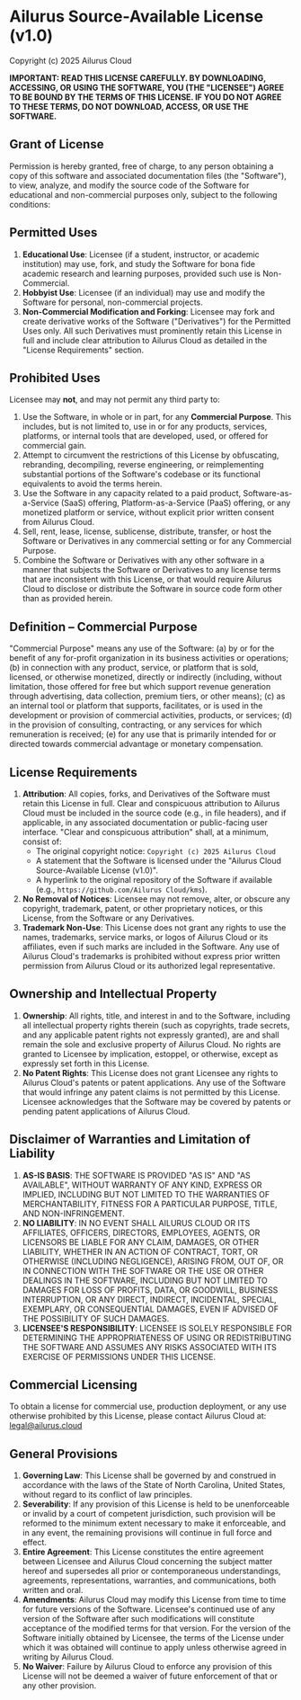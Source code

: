 # Ailurus Source-Available License (v1.0)

Copyright (c) 2025 Ailurus Cloud

**IMPORTANT: READ THIS LICENSE CAREFULLY. BY DOWNLOADING, ACCESSING, OR USING THE SOFTWARE, YOU (THE "LICENSEE") AGREE TO BE BOUND BY THE TERMS OF THIS LICENSE. IF YOU DO NOT AGREE TO THESE TERMS, DO NOT DOWNLOAD, ACCESS, OR USE THE SOFTWARE.**

## Grant of License

Permission is hereby granted, free of charge, to any person obtaining a copy of this software and associated documentation files (the "Software"), to view, analyze, and modify the source code of the Software for educational and non-commercial purposes only, subject to the following conditions:

## Permitted Uses

1.  **Educational Use**: Licensee (if a student, instructor, or academic institution) may use, fork, and study the Software for bona fide academic research and learning purposes, provided such use is Non-Commercial.
2.  **Hobbyist Use**: Licensee (if an individual) may use and modify the Software for personal, non-commercial projects.
3.  **Non-Commercial Modification and Forking**: Licensee may fork and create derivative works of the Software ("Derivatives") for the Permitted Uses only. All such Derivatives must prominently retain this License in full and include clear attribution to Ailurus Cloud as detailed in the "License Requirements" section.

## Prohibited Uses

Licensee may **not**, and may not permit any third party to:

1.  Use the Software, in whole or in part, for any **Commercial Purpose**. This includes, but is not limited to, use in or for any products, services, platforms, or internal tools that are developed, used, or offered for commercial gain.
2.  Attempt to circumvent the restrictions of this License by obfuscating, rebranding, decompiling, reverse engineering, or reimplementing substantial portions of the Software's codebase or its functional equivalents to avoid the terms herein.
3.  Use the Software in any capacity related to a paid product, Software-as-a-Service (SaaS) offering, Platform-as-a-Service (PaaS) offering, or any monetized platform or service, without explicit prior written consent from Ailurus Cloud.
4.  Sell, rent, lease, license, sublicense, distribute, transfer, or host the Software or Derivatives in any commercial setting or for any Commercial Purpose.
5.  Combine the Software or Derivatives with any other software in a manner that subjects the Software or Derivatives to any license terms that are inconsistent with this License, or that would require Ailurus Cloud to disclose or distribute the Software in source code form other than as provided herein.

## Definition – Commercial Purpose

"Commercial Purpose" means any use of the Software:
(a) by or for the benefit of any for-profit organization in its business activities or operations;
(b) in connection with any product, service, or platform that is sold, licensed, or otherwise monetized, directly or indirectly (including, without limitation, those offered for free but which support revenue generation through advertising, data collection, premium tiers, or other means);
(c) as an internal tool or platform that supports, facilitates, or is used in the development or provision of commercial activities, products, or services;
(d) in the provision of consulting, contracting, or any services for which remuneration is received;
(e) for any use that is primarily intended for or directed towards commercial advantage or monetary compensation.

## License Requirements

1.  **Attribution**: All copies, forks, and Derivatives of the Software must retain this License in full. Clear and conspicuous attribution to Ailurus Cloud must be included in the source code (e.g., in file headers), and if applicable, in any associated documentation or public-facing user interface. "Clear and conspicuous attribution" shall, at a minimum, consist of:
    * The original copyright notice: `Copyright (c) 2025 Ailurus Cloud`
    * A statement that the Software is licensed under the "Ailurus Cloud Source-Available License (v1.0)".
    * A hyperlink to the original repository of the Software if available (e.g., `https://github.com/Ailurus Cloud/kms`).
2.  **No Removal of Notices**: Licensee may not remove, alter, or obscure any copyright, trademark, patent, or other proprietary notices, or this License, from the Software or any Derivatives.
3.  **Trademark Non-Use**: This License does not grant any rights to use the names, trademarks, service marks, or logos of Ailurus Cloud or its affiliates, even if such marks are included in the Software. Any use of Ailurus Cloud's trademarks is prohibited without express prior written permission from Ailurus Cloud or its authorized legal representative.

## Ownership and Intellectual Property

1.  **Ownership**: All rights, title, and interest in and to the Software, including all intellectual property rights therein (such as copyrights, trade secrets, and any applicable patent rights not expressly granted), are and shall remain the sole and exclusive property of Ailurus Cloud. No rights are granted to Licensee by implication, estoppel, or otherwise, except as expressly set forth in this License.
2.  **No Patent Rights**: This License does not grant Licensee any rights to Ailurus Cloud's patents or patent applications. Any use of the Software that would infringe any patent claims is not permitted by this License. Licensee acknowledges that the Software may be covered by patents or pending patent applications of Ailurus Cloud.

## Disclaimer of Warranties and Limitation of Liability

1.  **AS-IS BASIS**: THE SOFTWARE IS PROVIDED "AS IS" AND "AS AVAILABLE", WITHOUT WARRANTY OF ANY KIND, EXPRESS OR IMPLIED, INCLUDING BUT NOT LIMITED TO THE WARRANTIES OF MERCHANTABILITY, FITNESS FOR A PARTICULAR PURPOSE, TITLE, AND NON-INFRINGEMENT.
2.  **NO LIABILITY**: IN NO EVENT SHALL AILURUS CLOUD OR ITS AFFILIATES, OFFICERS, DIRECTORS, EMPLOYEES, AGENTS, OR LICENSORS BE LIABLE FOR ANY CLAIM, DAMAGES, OR OTHER LIABILITY, WHETHER IN AN ACTION OF CONTRACT, TORT, OR OTHERWISE (INCLUDING NEGLIGENCE), ARISING FROM, OUT OF, OR IN CONNECTION WITH THE SOFTWARE OR THE USE OR OTHER DEALINGS IN THE SOFTWARE, INCLUDING BUT NOT LIMITED TO DAMAGES FOR LOSS OF PROFITS, DATA, OR GOODWILL, BUSINESS INTERRUPTION, OR ANY DIRECT, INDIRECT, INCIDENTAL, SPECIAL, EXEMPLARY, OR CONSEQUENTIAL DAMAGES, EVEN IF ADVISED OF THE POSSIBILITY OF SUCH DAMAGES.
3.  **LICENSEE'S RESPONSIBILITY**: LICENSEE IS SOLELY RESPONSIBLE FOR DETERMINING THE APPROPRIATENESS OF USING OR REDISTRIBUTING THE SOFTWARE AND ASSUMES ANY RISKS ASSOCIATED WITH ITS EXERCISE OF PERMISSIONS UNDER THIS LICENSE.

## Commercial Licensing

To obtain a license for commercial use, production deployment, or any use otherwise prohibited by this License, please contact Ailurus Cloud at: [legal@ailurus.cloud](mailto:legal@ailurus.cloud)

## General Provisions

1.  **Governing Law**: This License shall be governed by and construed in accordance with the laws of the State of North Carolina, United States, without regard to its conflict of law principles.
2.  **Severability**: If any provision of this License is held to be unenforceable or invalid by a court of competent jurisdiction, such provision will be reformed to the minimum extent necessary to make it enforceable, and in any event, the remaining provisions will continue in full force and effect.
3.  **Entire Agreement**: This License constitutes the entire agreement between Licensee and Ailurus Cloud concerning the subject matter hereof and supersedes all prior or contemporaneous understandings, agreements, representations, warranties, and communications, both written and oral.
4.  **Amendments**: Ailurus Cloud may modify this License from time to time for future versions of the Software. Licensee's continued use of any version of the Software after such modifications will constitute acceptance of the modified terms for that version. For the version of the Software initially obtained by Licensee, the terms of the License under which it was obtained will continue to apply unless otherwise agreed in writing by Ailurus Cloud.
5.  **No Waiver**: Failure by Ailurus Cloud to enforce any provision of this License will not be deemed a waiver of future enforcement of that or any other provision.